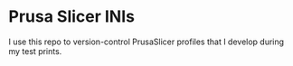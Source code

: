 # Prusa Slicer INIs

I use this repo to version-control PrusaSlicer profiles that I develop
during my test prints.
